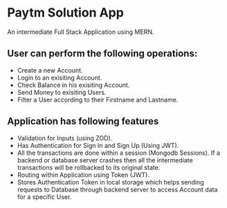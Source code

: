 # Paytm Solution App
An intermediate Full Stack Application using MERN.

## User can perform the following operations:
- Create a new Account.
- Login to an exisiting Account.
- Check Balance in his exisiting Account.
- Send Money to exisiting Users.
- Filter a User according to their Firstname and Lastname.

## Application has following features
- Validation for Inputs (using ZOD).
- Has Authentication for Sign In and Sign Up (Using JWT).
- All the transactions are done within a session (Mongodb Sessions). If a backend or database server crashes then all the intermediate transactions will be rollbacked to its original state.
- Routing within Application using Token (JWT).
- Stores Authentication Token in local storage which helps sending requests to Database through backend server to access Account data for a specific User.